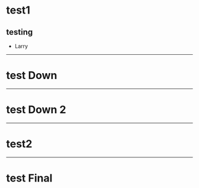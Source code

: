 # test1
## testing
- Larry

----

# test Down

----

# test Down 2

---

# test2

---

# test Final
